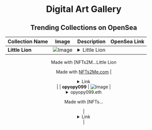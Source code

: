 <div align="center">

# Digital Art Gallery

## Trending Collections on OpenSea

| Collection Name                       | Image                                                                                     | Description                       | OpenSea Link                                                                                          |
|---------------------------------------|-------------------------------------------------------------------------------------------|-----------------------------------|--------------------------------------------------------------------------------------------------------|
| **Little Lion** | ![Image](https://i.seadn.io/s/raw/files/d09864c19b5b4a3af5b8a60491acd423.jpg?w=500&auto=format?w=200&auto=format) | <details><summary>Little Lion

Made with [NFTs2M...</summary>Little Lion

Made with [NFTs2Me.com](https://nfts2me.com/)</details> | <details><summary>Link</summary>[Little Lion](https://opensea.io/collection/little-lion-6)</details> |
| **opyopy099** | ![Image](https://i.seadn.io/s/raw/files/381552c30f1dc155509138034ada6a3b.jpg?w=500&auto=format?w=200&auto=format) | <details><summary>opyopy099.eth

Made with [NFTs...</summary>opyopy099.eth

Made with [NFTs2Me.com](https://nfts2me.com/)</details> | <details><summary>Link</summary>[opyopy099](https://opensea.io/collection/opyopy099-2)</details> |

</div>